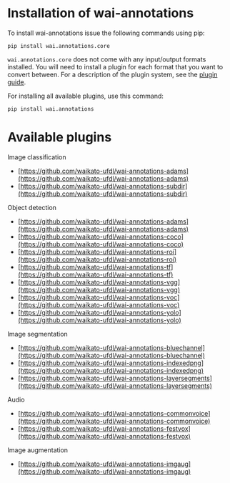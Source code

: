 # Installation of wai-annotations

To install wai-annotations issue the following commands using pip:

```commandline
pip install wai.annotations.core
```

`wai.annotations.core` does not come with any input/output formats installed. You will need to install a plugin for each
format that you want to convert between. For a description of the plugin system, see the [plugin guide](plugin.md).

For installing all available plugins, use this command:

```commandline
pip install wai.annotations
```

# Available plugins

Image classification

  * [https://github.com/waikato-ufdl/wai-annotations-adams](https://github.com/waikato-ufdl/wai-annotations-adams)
  * [https://github.com/waikato-ufdl/wai-annotations-subdir](https://github.com/waikato-ufdl/wai-annotations-subdir)

Object detection

  * [https://github.com/waikato-ufdl/wai-annotations-adams](https://github.com/waikato-ufdl/wai-annotations-adams)
  * [https://github.com/waikato-ufdl/wai-annotations-coco](https://github.com/waikato-ufdl/wai-annotations-coco)
  * [https://github.com/waikato-ufdl/wai-annotations-roi](https://github.com/waikato-ufdl/wai-annotations-roi)
  * [https://github.com/waikato-ufdl/wai-annotations-tf](https://github.com/waikato-ufdl/wai-annotations-tf)
  * [https://github.com/waikato-ufdl/wai-annotations-vgg](https://github.com/waikato-ufdl/wai-annotations-vgg)
  * [https://github.com/waikato-ufdl/wai-annotations-voc](https://github.com/waikato-ufdl/wai-annotations-voc)
  * [https://github.com/waikato-ufdl/wai-annotations-yolo](https://github.com/waikato-ufdl/wai-annotations-yolo)
    
Image segmentation

  * [https://github.com/waikato-ufdl/wai-annotations-bluechannel](https://github.com/waikato-ufdl/wai-annotations-bluechannel)
  * [https://github.com/waikato-ufdl/wai-annotations-indexedpng](https://github.com/waikato-ufdl/wai-annotations-indexedpng)
  * [https://github.com/waikato-ufdl/wai-annotations-layersegments](https://github.com/waikato-ufdl/wai-annotations-layersegments)

Audio

  * [https://github.com/waikato-ufdl/wai-annotations-commonvoice](https://github.com/waikato-ufdl/wai-annotations-commonvoice)
  * [https://github.com/waikato-ufdl/wai-annotations-festvox](https://github.com/waikato-ufdl/wai-annotations-festvox)

Image augmentation

  * [https://github.com/waikato-ufdl/wai-annotations-imgaug](https://github.com/waikato-ufdl/wai-annotations-imgaug)
